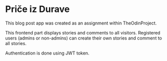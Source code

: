 # Priče iz Durave

This blog post app was created as an assignment within TheOdinProject.

This frontend part displays stories and comments to all visitors. Registered users (admins or non-admins) can create their own stories and comment to all stories. 

Authentication is done using JWT token.